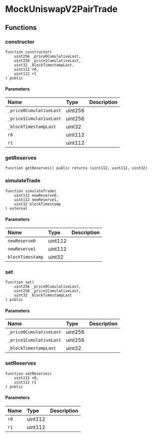 # MockUniswapV2PairTrade

## Functions

### constructor

```solidity
function constructor(
    uint256 _price0CumulativeLast,
    uint256 _price1CumulativeLast,
    uint32 _blockTimestampLast,
    uint112 r0,
    uint112 r1
) public
```

#### Parameters

| Name | Type | Description |
| :--- | :--- | :---------- |
| `_price0CumulativeLast` | uint256 |  |
| `_price1CumulativeLast` | uint256 |  |
| `_blockTimestampLast` | uint32 |  |
| `r0` | uint112 |  |
| `r1` | uint112 |  |

### getReserves

```solidity
function getReserves() public returns (uint112, uint112, uint32)
```

### simulateTrade

```solidity
function simulateTrade(
    uint112 newReserve0,
    uint112 newReserve1,
    uint32 blockTimestamp
) external
```

#### Parameters

| Name | Type | Description |
| :--- | :--- | :---------- |
| `newReserve0` | uint112 |  |
| `newReserve1` | uint112 |  |
| `blockTimestamp` | uint32 |  |

### set

```solidity
function set(
    uint256 _price0CumulativeLast,
    uint256 _price1CumulativeLast,
    uint32 _blockTimestampLast
) public
```

#### Parameters

| Name | Type | Description |
| :--- | :--- | :---------- |
| `_price0CumulativeLast` | uint256 |  |
| `_price1CumulativeLast` | uint256 |  |
| `_blockTimestampLast` | uint32 |  |

### setReserves

```solidity
function setReserves(
    uint112 r0,
    uint112 r1
) public
```

#### Parameters

| Name | Type | Description |
| :--- | :--- | :---------- |
| `r0` | uint112 |  |
| `r1` | uint112 |  |

